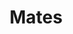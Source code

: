 ---
title: Mates
img: math.jpg
description: Master mathematics with step-by-step explanations and examples.
---